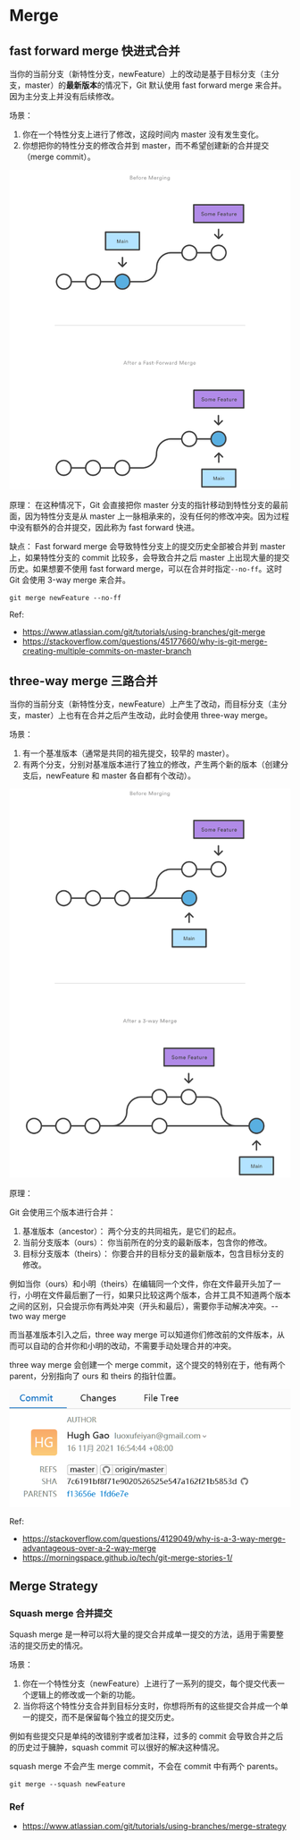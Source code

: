 # Merge

## fast forward merge 快进式合并

当你的当前分支（新特性分支，newFeature）上的改动是基于目标分支（主分支，master）的**最新版本**的情况下，Git 默认使用 fast forward merge 来合并。因为主分支上并没有后续修改。

场景：

1. 你在一个特性分支上进行了修改，这段时间内 master 没有发生变化。
2. 你想把你的特性分支的修改合并到 master，而不希望创建新的合并提交（merge commit）。

![Fast forward merge -- from Atlassian](fast_forward_merge.svg)

原理：
在这种情况下，Git 会直接把你 master 分支的指针移动到特性分支的最前面，因为特性分支是从 master 上一脉相承来的，没有任何的修改冲突。因为过程中没有额外的合并提交，因此称为 fast forward 快进。

缺点：
Fast forward merge 会导致特性分支上的提交历史全部被合并到 master 上，如果特性分支的 commit 比较多，会导致合并之后 master 上出现大量的提交历史。如果想要不使用 fast forward merge，可以在合并时指定`--no-ff`。这时 Git 会使用 3-way merge 来合并。

```shell
git merge newFeature --no-ff
```

Ref:

- https://www.atlassian.com/git/tutorials/using-branches/git-merge
- https://stackoverflow.com/questions/45177660/why-is-git-merge-creating-multiple-commits-on-master-branch

## three-way merge 三路合并

当你的当前分支（新特性分支，newFeature）上产生了改动，而目标分支（主分支，master）上也有在合并之后产生改动，此时会使用 three-way merge。

场景：

1. 有一个基准版本（通常是共同的祖先提交，较早的 master）。
2. 有两个分支，分别对基准版本进行了独立的修改，产生两个新的版本（创建分支后，newFeature 和 master 各自都有个改动）。

![three way merge -- also from Atlassian](three_way_merge.svg)

原理：

Git 会使用三个版本进行合并：

1. 基准版本（ancestor）： 两个分支的共同祖先，是它们的起点。
2. 当前分支版本（ours）： 你当前所在的分支的最新版本，包含你的修改。
3. 目标分支版本（theirs）： 你要合并的目标分支的最新版本，包含目标分支的修改。

例如当你（ours）和小明（theirs）在编辑同一个文件，你在文件最开头加了一行，小明在文件最后删了一行，如果只比较这两个版本，合并工具不知道两个版本之间的区别，只会提示你有两处冲突（开头和最后），需要你手动解决冲突。-- two way merge

而当基准版本引入之后，three way merge 可以知道你们修改前的文件版本，从而可以自动的合并你和小明的改动，不需要手动处理合并的冲突。

three way merge 会创建一个 merge commit，这个提交的特别在于，他有两个 parent，分别指向了 ours 和 theirs 的指针位置。

![merge commit](three_way_merge_commit.png)

Ref:

- https://stackoverflow.com/questions/4129049/why-is-a-3-way-merge-advantageous-over-a-2-way-merge
- https://morningspace.github.io/tech/git-merge-stories-1/

## Merge Strategy

### Squash merge 合并提交

Squash merge 是一种可以将大量的提交合并成单一提交的方法，适用于需要整洁的提交历史的情况。

场景：

1. 你在一个特性分支（newFeature）上进行了一系列的提交，每个提交代表一个逻辑上的修改或一个新的功能。
2. 当你将这个特性分支合并到目标分支时，你想将所有的这些提交合并成一个单一的提交，而不是保留每个独立的提交历史。

例如有些提交只是单纯的改错别字或者加注释，过多的 commit 会导致合并之后的历史过于臃肿，squash commit 可以很好的解决这种情况。

squash merge 不会产生 merge commit，不会在 commit 中有两个 parents。

```shell
git merge --squash newFeature
```

### Ref

- https://www.atlassian.com/git/tutorials/using-branches/merge-strategy
